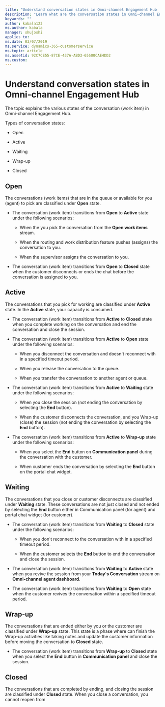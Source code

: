 ```yaml
---
title: "Understand conversation states in Omni-channel Engagement Hub | MicrosoftDocs"
description: "Learn what are the conversation states in Omni-channel Engagement Hub."
keywords: ""
author: kabala123
ms.author: kabala
manager: shujoshi
applies_to: 
ms.date: 03/07/2019
ms.service: dynamics-365-customerservice
ms.topic: article
ms.assetid: 92C7CE55-87CE-437A-ABD3-65600CAE4DD2
ms.custom: 
---
```


# Understand conversation states in Omni-channel Engagement Hub

The topic explains the various states of the conversation (work item) in Omni-channel Engagement Hub.

Types of conversation states:

 - Open

 - Active
 
 - Waiting
 
 - Wrap-up

 - Closed

## Open

The conversations (work items) that are in the queue or available for you (agent) to pick are classified under **Open** state. 

- The conversation (work item) transitions from **Open** to **Active** state under the following scenarios:

    - When the you pick the conversation from the **Open work items** stream.

    - When the routing and work distribution feature pushes (assigns) the conversation to you.

    - When the supervisor assigns the conversation to you.

- The conversation (work item) transitions from **Open** to **Closed** state when the customer disconnects or ends the chat before the conversation is assigned to you.

## Active

The conversations that you pick for working are classified under **Active** state. In the **Active** state, your capacity is consumed.

- The conversation (work item) transitions from **Active** to **Closed** state when you complete working on the conversation and end the conversation and close the session.

- The conversation (work item) transitions from **Active** to **Open** state under the following scenarios:

    - When you disconnect the conversation and doesn't reconnect with in a specified timeout period.

    - When you release the conversation to the queue.

    - When you transfer the conversation to another agent or queue.

- The conversation (work item) transitions from **Active** to **Waiting** state under the following scenarios:

    - When you close the session (not ending the conversation by selecting the **End** button).
    
    - When the customer disconnects the conversation, and you Wrap-up (close) the session (not ending the conversation by selecting the **End** button).

- The conversation (work item) transitions from **Active** to **Wrap-up** state under the following scenarios: 

    - When you select the **End** button on **Communication panel** during the conversation with the customer.

    - When customer ends the conversation by selecting the **End** button on the portal chat widget.

## Waiting

The conversations that you close or customer disconnects are classified under **Waiting** state. These conversations are not just closed and not ended by selecting the **End** button either in Communication panel (for agent) and portal chat widget (for customer).

- The conversation (work item) transitions from **Waiting** to **Closed** state under the following scenarios:

    - When you don't reconnect to the conversation with in a specified timeout period.

    - When the customer selects the **End** button to end the conversation and close the session.

- The conversation (work item) transitions from **Waiting** to **Active** state when you revive the session from your **Today's Conversation** stream on **Omni-channel agent dashboard**. 

- The conversation (work item) transitions from **Waiting** to **Open** state when the customer revives the conversation within a specified timeout period.

## Wrap-up

The conversations that are ended either by you or the customer are classified under **Wrap-up** state. This state is a phase where can finish the Wrap-up activities like taking notes and update the customer information before moving the conversation to **Closed** state.

- The conversation (work item) transitions from **Wrap-up** to **Closed** state when you select the **End** button in **Communication panel** and close the session. 

## Closed

The conversations that are completed by ending, and closing the session are classified under **Closed** state. When you close a conversation, you cannot reopen from 